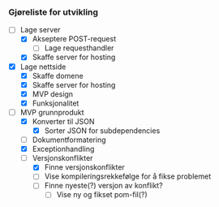 ### Gjøreliste for utvikling

* [ ] Lage server
    * [x] Akseptere POST-request
        * [ ] Lage requesthandler
    * [x] Skaffe server for hosting
* [x] Lage nettside
    * [x] Skaffe domene
    * [x] Skaffe server for hosting
    * [x] MVP design
    * [x] Funksjonalitet
* [ ] MVP grunnprodukt
    * [x] Konverter til JSON
      * [x] Sorter JSON for subdependencies
    * [ ] Dokumentformatering
    * [x] Exceptionhandling
    * [ ] Versjonskonflikter
       * [x] Finne versjonskonflikter
       * [ ] Vise kompileringsrekkefølge for å fikse problemet
       * [ ] Finne nyeste(?) versjon av konflikt?
            * [ ] Vise ny og fikset pom-fil(?)  
